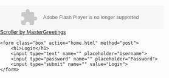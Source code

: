 <embed src="http://www.mastergreetings.com/generators/LED+Sign+Generator/show.swf?baseURL=http://www.mastergreetings.com/generators/LED+Sign+Generator/&clickURL=http://www.mastergreetings.com/&clickLABEL=Scroller by MasterGreetings&type=0&delaySpeed=20&transID=0&str=WELCOME%20TO%20SGFS%21%20PLEASE%20SIGN%20IN%20FIRST%20TO%20GET%20ACCESS%20TO%20EVERYTHING%21&bgColor=0&symbolX=9&w=7&h=7&pointType=point&glowColor=16777215&designNum=4" quality="high" bgcolor="#ffffff" width="431" height="63" name="show" align="middle" allowScriptAccess="sameDomain" type="application/x-shockwave-flash" pluginspage="http://www.macromedia.com/go/getflashplayer" /><br><a href="http://www.mastergreetings.com/">Scroller by MasterGreetings</a>







<html lang="en" dir="ltr">

<head>
    <meta charset="utf-8">
    <title>LOGIN PAGE</title>
   
</head>

<body>

    <form class="box" action="home.html" method="post">
        <h1>Login</h1>
        <input type="text" name="" placeholder="Username">
        <input type="password" name="" placeholder="Password">
        <input type="submit" name="" value="Login"> 
    </form>


</body>

</html>
<style>
    body {
        margin: 0;
        padding: 0;
        font-family: sans-serif;
        background-size: cover;
        background-image: url("https://encrypted-tbn0.gstatic.com/images?q=tbn:ANd9GcTz3xD1rvnhG0lZMB65l8NJeERr5tDNu_5JFk4g_eo7YgVvWzk1")
    }
    
    .box {
        width: 300px;
        padding: 40px;
        position: absolute;
        top: 50%;
        left: 50%;
        transform: translate(-50%, -50%);
        text-align: center;
    }
    
    .box h1 {
        color: white;
        text-transform: uppercase;
        font-weight: 500;
    }
    
    .box input[type="text"],
    .box input[type="password"] {
        border: 0;
        background: none;
        display: block;
        margin: 20px auto;
        text-align: center;
        border: 2px solid #3498db;
        padding: 14px 10px;
        width: 200px;
        outline: none;
        color: white;
        border-radius: 24px;
        transition: 0.25s;
    }
    
    .box input[type="text"]:focus,
    .box input[type="password"]:focus {
        width: 280px;
        border-color: #2ecc71;
    }
    
    .box input[type="submit"] {
        border: 0;
        background: none;
        display: block;
        margin: 20px auto;
        text-align: center;
        border: 2px solid #2ecc71;
        padding: 14px 40px;
        outline: none;
        color: white;
        border-radius: 24px;
        transition: 0.25s;
        cursor: pointer;
    }
    
    .box input[type="submit"]:hover {
        background: #2ecc71;
    }
</style>  


